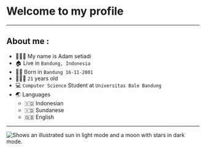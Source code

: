 # Welcome to my profile

***

## About me :
- 👨🏻‍💼 My name is Adam setiadi
- 🏠 Live in `Bandung, Indonesia`
- 👶🏻 Born in `Bandung 16-11-2001`
- 🧍🏻‍♂️ `21` years old
- 💻 `Computer Science` Student at `Universitas Bale Bandung`
- 🌏 Languages
  - 🇮🇩 Indonesian
  - 🇮🇩 Sundanese
  - 🇬🇧 English
  
***

 <picture>
  <source media="(prefers-color-scheme: dark)" srcset="https://images.unsplash.com/photo-1627672360124-4ed09583e14c?ixlib=rb-4.0.3&ixid=MnwxMjA3fDB8MHxwaG90by1wYWdlfHx8fGVufDB8fHx8&auto=format&fit=crop&w=464&q=80">
  <source media="(prefers-color-scheme: light)" srcset="https://images.unsplash.com/photo-1594877502388-8d9e1dfcd84b?ixlib=rb-4.0.3&ixid=MnwxMjA3fDB8MHxwaG90by1yZWxhdGVkfDEyfHx8ZW58MHx8fHw%3D&auto=format&fit=crop&w=500&q=60">
  <img alt="Shows an illustrated sun in light mode and a moon with stars in dark mode." src="https://user-images.githubusercontent.com/25423296/163456779-a8556205-d0a5-45e2-ac17-42d089e3c3f8.png">
</picture>

